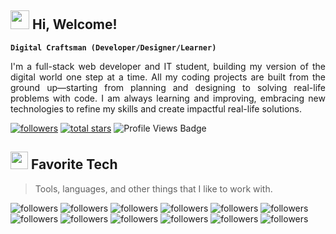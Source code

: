 <h2 align="left" id="macropower-tech"><img src="https://emojis.slackmojis.com/emojis/images/1588315024/8823/hyperkitty.gif?1588315024" width="30" />  Hi, Welcome!</h2>

**`Digital Craftsman (Developer/Designer/Learner)`**

<p align="justify">
        I'm a full-stack web developer and IT student, building my version of the digital world one step at a time. All my coding projects are built from the ground up—starting from planning and designing to solving real-life problems with code. I am always learning and improving, embracing new technologies to refine my skills and create impactful real-life solutions.
      </p>
    <p align="left"> 
      <a href="https://github.com/Ajutzu?tab=followers">
         <img alt="followers" title="Follow me on Github" src="https://custom-icon-badges.demolab.com/github/followers/Ajutzu?color=236ad3&labelColor=1155ba&style=for-the-badge&logo=person-add&label=Follow&logoColor=white"/></a>
      <a href="https://github.com/Ajutzu?tab=repositories&sort=stargazers">
         <img alt="total stars" title="Total stars on GitHub" src="https://custom-icon-badges.demolab.com/github/stars/Ajutzu?color=55960c&style=for-the-badge&labelColor=488207&logo=star"/></a>
             <img src="https://komarev.com/ghpvc/?username=ajutzu&style=for-the-badge" alt="Profile Views Badge">
</p>



<h2 align="left" id="macropower-tech"><img src="https://emojis.slackmojis.com/emojis/images/1621024394/39092/cat-roll.gif?1621024394" width="28" /> Favorite Tech</h2>

> Tools, languages, and other things that I like to work with.

<p display="flex">
<img alt="followers" title="Follow me on Github" src="https://img.shields.io/badge/Figma-F24E1E?style=for-the-badge&logo=figma&logoColor=white"/>
<img alt="followers" title="Follow me on Github" src="https://img.shields.io/badge/JavaScript-323330?style=for-the-badge&logo=javascript&logoColor=F7DF1E"/>
<img alt="followers" title="Follow me on Github" src="https://img.shields.io/badge/HTML5-E34F26?style=for-the-badge&logo=html5&logoColor=white"/>
<img alt="followers" title="Follow me on Github" src="https://img.shields.io/badge/CSS3-1572B6?style=for-the-badge&logo=css3&logoColor=white"/>
<img alt="followers" title="Follow me on Github" src="https://img.shields.io/badge/Bootstrap-563D7C?style=for-the-badge&logo=bootstrap&logoColor=white"/>
<img alt="followers" title="Follow me on Github" src="https://img.shields.io/badge/React-20232A?style=for-the-badge&logo=react&logoColor=61DAFB"/>
<img alt="followers" title="Follow me on Github" src="https://img.shields.io/badge/PHP-777BB4?style=for-the-badge&logo=php&logoColor=white"/>
<img alt="followers" title="Follow me on Github" src="https://img.shields.io/badge/Node%20js-339933?style=for-the-badge&logo=nodedotjs&logoColor=white"/>
<img alt="followers" title="Follow me on Github" src="https://img.shields.io/badge/C%2B%2B-00599C?style=for-the-badge&logo=c%2B%2B&logoColor=white"/>
<img alt="followers" title="Follow me on Github" src="https://img.shields.io/badge/GitHub-100000?style=for-the-badge&logo=github&logoColor=white"/>
<img alt="followers" title="Follow me on Github" src="https://img.shields.io/badge/VSCode-0078D4?style=for-the-badge&logo=visual%20studio%20code&logoColor=white"/>
<img alt="followers" title="Follow me on Github" src="https://img.shields.io/badge/Postman-FF6C37?style=for-the-badge&logo=Postman&logoColor=white"/>
</p>

